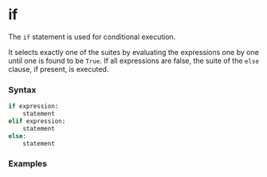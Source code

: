 # if

The `if` statement is used for conditional execution.

It selects exactly one of the suites by evaluating the expressions one by one until one is found to be `True`. If all expressions are false, the suite of the `else` clause, if present, is executed.

### Syntax

```python
if expression:
    statement
elif expression:
    statement
else:
    statement
```

### Examples

```python
```